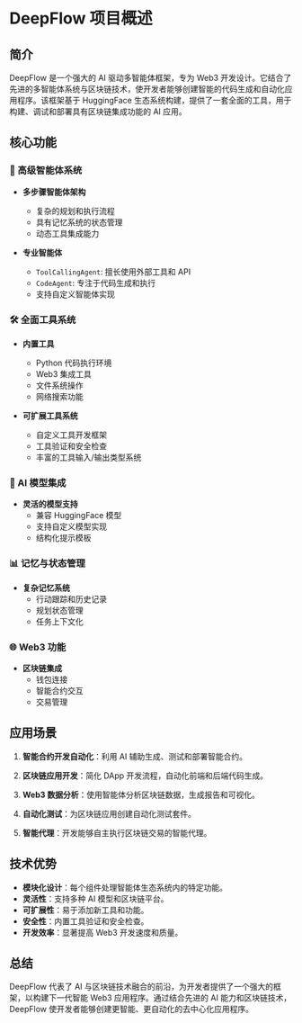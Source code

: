 # DeepFlow 项目概述

## 简介

DeepFlow 是一个强大的 AI 驱动多智能体框架，专为 Web3 开发设计。它结合了先进的多智能体系统与区块链技术，使开发者能够创建智能的代码生成和自动化应用程序。该框架基于 HuggingFace 生态系统构建，提供了一套全面的工具，用于构建、调试和部署具有区块链集成功能的 AI 应用。

## 核心功能

### 🤖 高级智能体系统

- **多步骤智能体架构**
  - 复杂的规划和执行流程
  - 具有记忆系统的状态管理
  - 动态工具集成能力

- **专业智能体**
  - `ToolCallingAgent`: 擅长使用外部工具和 API
  - `CodeAgent`: 专注于代码生成和执行
  - 支持自定义智能体实现

### 🛠️ 全面工具系统

- **内置工具**
  - Python 代码执行环境
  - Web3 集成工具
  - 文件系统操作
  - 网络搜索功能

- **可扩展工具系统**
  - 自定义工具开发框架
  - 工具验证和安全检查
  - 丰富的工具输入/输出类型系统

### 🧠 AI 模型集成

- **灵活的模型支持**
  - 兼容 HuggingFace 模型
  - 支持自定义模型实现
  - 结构化提示模板

### 📊 记忆与状态管理

- **复杂记忆系统**
  - 行动跟踪和历史记录
  - 规划状态管理
  - 任务上下文化

### 🌐 Web3 功能

- **区块链集成**
  - 钱包连接
  - 智能合约交互
  - 交易管理

## 应用场景

1. **智能合约开发自动化**：利用 AI 辅助生成、测试和部署智能合约。

2. **区块链应用开发**：简化 DApp 开发流程，自动化前端和后端代码生成。

3. **Web3 数据分析**：使用智能体分析区块链数据，生成报告和可视化。

4. **自动化测试**：为区块链应用创建自动化测试套件。

5. **智能代理**：开发能够自主执行区块链交易的智能代理。

## 技术优势

- **模块化设计**：每个组件处理智能体生态系统内的特定功能。
- **灵活性**：支持多种 AI 模型和区块链平台。
- **可扩展性**：易于添加新工具和功能。
- **安全性**：内置工具验证和安全检查。
- **开发效率**：显著提高 Web3 开发速度和质量。

## 总结

DeepFlow 代表了 AI 与区块链技术融合的前沿，为开发者提供了一个强大的框架，以构建下一代智能 Web3 应用程序。通过结合先进的 AI 能力和区块链技术，DeepFlow 使开发者能够创建更智能、更自动化的去中心化应用程序。